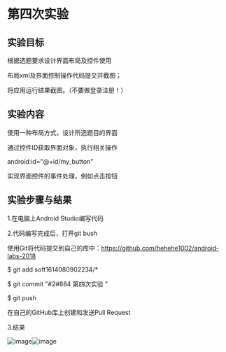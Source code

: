# 第四次实验
## 实验目标
根据选题要求设计界面布局及控件使用

布局xml及界面控制操作代码提交并截图；

将应用运行结果截图。（不要做登录注册！）

## 实验内容
使用一种布局方式，设计所选题目的界面

通过控件ID获取界面对象，执行相关操作

android:id="@+id/my_button"

实现界面控件的事件处理，例如点击按钮

## 实验步骤与结果

1.在电脑上Android Studio编写代码

2.代码编写完成后，打开git bush

使用Git将代码提交到自己的库中：https://github.com/hehehe1002/android-labs-2018

$ git add soft1614080902234/*

$ git commit "#2#884 第四次实验 "

$ git push

在自己的GitHub库上创建和发送Pull Request

3.结果

![image](https://github.com/hehehe1002/android-labs-2018/blob/master/soft1614080902234/SY3.JPG)![image](https://github.com/hehehe1002/android-labs-2018/blob/master/soft1614080902234/SY3-1.JPG)
